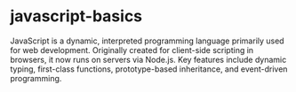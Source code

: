 # javascript-basics
JavaScript is a dynamic, interpreted programming language primarily used for web development. Originally created for client-side scripting in browsers, it now runs on servers via Node.js. Key features include dynamic typing, first-class functions, prototype-based inheritance, and event-driven programming. 
